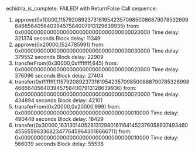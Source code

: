 echidna_is_complete: FAILED! with ReturnFalse
Call sequence:
1. approve(0x10000,115792089237316195423570985008687907853269984665640564039457584007913129639935) from: 0x0000000000000000000000000000000000020000 Time delay: 321374 seconds Block delay: 11349
2. approve(0x20000,1524785991) from: 0x0000000000000000000000000000000000030000 Time delay: 379552 seconds Block delay: 22909      
3. transferFrom(0x30000,0xffffffff,645) from: 0x0000000000000000000000000000000000020000 Time delay: 376096 seconds Block delay: 27404
4. transfer(0xffffffff,115792089237316195423570985008687907853269984665640564039457584007913128639936) from: 0x0000000000000000000000000000000000020000 Time delay: 434894 seconds Block delay: 42101
5. transferFrom(0x20000,0x20000,999) from: 0x0000000000000000000000000000000000010000 Time delay: 490448 seconds Block delay: 18429
6. transfer(0x30000,16313014052813129801611641452376058937493460455655963368234776459643018666711) from: 0x0000000000000000000000000000000000010000 Time delay: 566039 seconds Block delay: 55538

